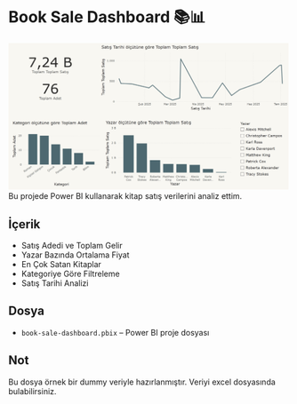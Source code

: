 # Book Sale Dashboard 📚📊
![Dashboard Görseli](Dashboard.png)
Bu projede Power BI kullanarak kitap satış verilerini analiz ettim.

## İçerik
- Satış Adedi ve Toplam Gelir
- Yazar Bazında Ortalama Fiyat
- En Çok Satan Kitaplar
- Kategoriye Göre Filtreleme
- Satış Tarihi Analizi

## Dosya
- `book-sale-dashboard.pbix` – Power BI proje dosyası

## Not
Bu dosya örnek bir dummy veriyle hazırlanmıştır. Veriyi excel dosyasında bulabilirsiniz.

